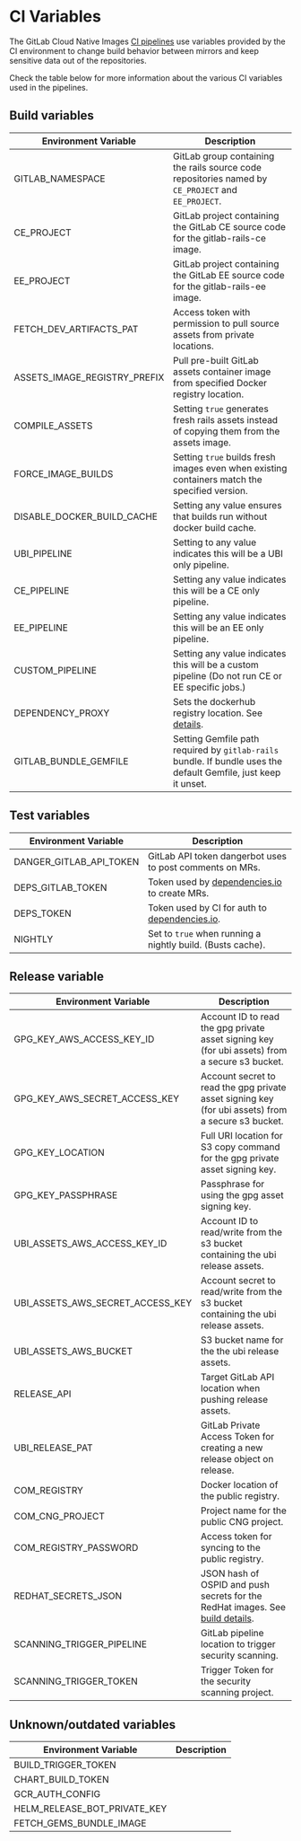 # CI Variables

The GitLab Cloud Native Images [CI pipelines](pipelines.md) use variables provided by the CI environment to change build behavior between mirrors and
keep sensitive data out of the repositories.

Check the table below for more information about the various CI variables used in the pipelines.

## Build variables

| Environment Variable                          | Description |
| --------------------------------------------- | ----------- |
| GITLAB_NAMESPACE                              | GitLab group containing the rails source code repositories named by `CE_PROJECT` and `EE_PROJECT`. |
| CE_PROJECT                                    | GitLab project containing the GitLab CE source code for the gitlab-rails-ce image. |
| EE_PROJECT                                    | GitLab project containing the GitLab EE source code for the gitlab-rails-ee image. |
| FETCH_DEV_ARTIFACTS_PAT                       | Access token with permission to pull source assets from private locations. |
| ASSETS_IMAGE_REGISTRY_PREFIX                  | Pull pre-built GitLab assets container image from specified Docker registry location. |
| COMPILE_ASSETS                                | Setting `true` generates fresh rails assets instead of copying them from the assets image.
| FORCE_IMAGE_BUILDS                            | Setting `true` builds fresh images even when existing containers match the specified version. |
| DISABLE_DOCKER_BUILD_CACHE                    | Setting any value ensures that builds run without docker build cache. |
| UBI_PIPELINE                                  | Setting to any value indicates this will be a UBI only pipeline. |
| CE_PIPELINE                                   | Setting any value indicates this will be a CE only pipeline. |
| EE_PIPELINE                                   | Setting any value indicates this will be an EE only pipeline. |
| CUSTOM_PIPELINE                               | Setting any value indicates this will be a custom pipeline (Do not run CE or EE specific jobs.) |
| DEPENDENCY_PROXY                              | Sets the dockerhub registry location. See [details](build.md#dependency-proxy). |
|GITLAB_BUNDLE_GEMFILE                          | Setting Gemfile path required by `gitlab-rails` bundle. If bundle uses the default Gemfile, just keep it unset. |

## Test variables

| Environment Variable                          | Description |
| --------------------------------------------- | ----------- |
| DANGER_GITLAB_API_TOKEN                       | GitLab API token dangerbot uses to post comments on MRs. |
| DEPS_GITLAB_TOKEN                             | Token used by [dependencies.io](https://docs.dependencies.io/gitlab-ci/) to create MRs. |
| DEPS_TOKEN                                    | Token used by CI for auth to [dependencies.io](https://docs.dependencies.io/gitlab-ci/). |
| NIGHTLY                                       | Set to `true` when running a nightly build. (Busts cache). |

## Release variable

| Environment Variable                          | Description |
| --------------------------------------------- | ----------- |
| GPG_KEY_AWS_ACCESS_KEY_ID                     | Account ID to read the gpg private asset signing key (for ubi assets) from a secure s3 bucket. |
| GPG_KEY_AWS_SECRET_ACCESS_KEY                 | Account secret to read the gpg private asset signing key (for ubi assets) from a secure s3 bucket. |
| GPG_KEY_LOCATION                              | Full URI location for S3 copy command for the gpg private asset signing key. |
| GPG_KEY_PASSPHRASE                            | Passphrase for using the gpg asset signing key. |
| UBI_ASSETS_AWS_ACCESS_KEY_ID                  | Account ID to read/write from the s3 bucket containing the ubi release assets. |
| UBI_ASSETS_AWS_SECRET_ACCESS_KEY              | Account secret to read/write from the s3 bucket containing the ubi release assets. |
| UBI_ASSETS_AWS_BUCKET                         | S3 bucket name for the the ubi release assets. |
| RELEASE_API                                   | Target GitLab API location when pushing release assets. |
| UBI_RELEASE_PAT                               | GitLab Private Access Token for creating a new release object on release. |
| COM_REGISTRY                                  | Docker location of the public registry. |
| COM_CNG_PROJECT                               | Project name for the public CNG project. |
| COM_REGISTRY_PASSWORD                         | Access token for syncing to the public registry. |
| REDHAT_SECRETS_JSON                           | JSON hash of OSPID and push secrets for the RedHat images. See [build details](build.md#context). |
| SCANNING_TRIGGER_PIPELINE                     | GitLab pipeline location to trigger security scanning. |
| SCANNING_TRIGGER_TOKEN                        | Trigger Token for the security scanning project. |

## Unknown/outdated variables

| Environment Variable                          | Description |
| --------------------------------------------- | ----------- |
| BUILD_TRIGGER_TOKEN                           | |
| CHART_BUILD_TOKEN                             | |
| GCR_AUTH_CONFIG                               | |
| HELM_RELEASE_BOT_PRIVATE_KEY                  | |
| FETCH_GEMS_BUNDLE_IMAGE                       | |